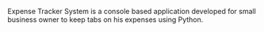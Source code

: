 Expense Tracker System is a console based application developed for small business owner to keep tabs on his expenses using Python.
